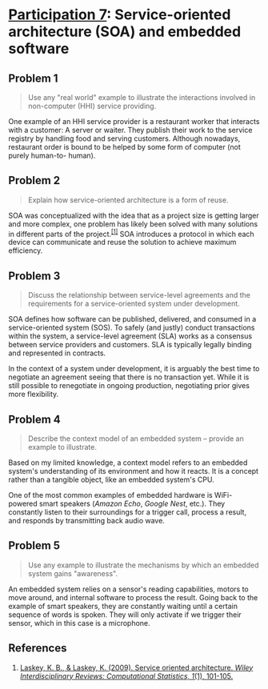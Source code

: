 # [Participation 7](https://github.com/hanggrian/IIT-CS487/blob/assets/lect8.pdf): Service-oriented architecture (SOA) and embedded software

## Problem 1

> Use any "real world" example to illustrate the interactions involved in
  non-computer (HHI) service providing.

One example of an HHI service provider is a restaurant worker that interacts
with a customer: A server or waiter. They publish their work to the service
registry by handling food and serving customers. Although nowadays, restaurant
order is bound to be helped by some form of computer (not purely human-to-
human).

## Problem 2

> Explain how service-oriented architecture is a form of reuse.

SOA was conceptualized with the idea that as a project size is getting larger
and more complex, one problem has likely been solved with many solutions in
different parts of the project.<sup>[\[1\]]</sup> SOA introduces a protocol in
which each device can communicate and reuse the solution to achieve maximum
efficiency.

## Problem 3

> Discuss the relationship between service-level agreements and the requirements
  for a service-oriented system under development.

SOA defines how software can be published, delivered, and consumed in a
service-oriented system (SOS). To safely (and justly) conduct transactions
within the system, a service-level agreement (SLA) works as a consensus between
service providers and customers. SLA is typically legally binding and
represented in contracts.

In the context of a system under development, it is arguably the best time to
negotiate an agreement seeing that there is no transaction yet. While it is
still possible to renegotiate in ongoing production, negotiating prior gives
more flexibility.

## Problem 4

> Describe the context model of an embedded system – provide an example to
  illustrate.

Based on my limited knowledge, a context model refers to an embedded system's
understanding of its environment and how it reacts. It is a concept rather than
a tangible object, like an embedded system's CPU.

One of the most common examples of embedded hardware is WiFi-powered smart
speakers (*Amazon Echo*, *Google Nest*, etc.). They constantly listen to their
surroundings for a trigger call, process a result, and responds by transmitting
back audio wave.

## Problem 5

> Use any example to illustrate the mechanisms by which an embedded system gains
  "awareness".

An embedded system relies on a sensor's reading capabilities, motors to move
around, and internal software to process the result. Going back to the example
of smart speakers, they are constantly waiting until a certain sequence of words
is spoken. They will only activate if we trigger their sensor, which in this
case is a microphone.

## References

1.  [Laskey, K. B., & Laskey, K. (2009). Service oriented architecture. *Wiley Interdisciplinary Reviews: Computational Statistics, 1*(1), 101-105.](https://wires.onlinelibrary.wiley.com/doi/pdf/10.1002/wics.8/)

[\[1\]]: https://wires.onlinelibrary.wiley.com/doi/pdf/10.1002/wics.8/
